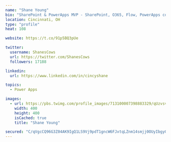 ```yaml
---
name: "Shane Young"
bio: "SharePoint & PowerApps MVP - SharePoint, O365, Flow, PowerApps consulting? @PowerApps911 | Pure Snark? You found it."
location: Cincinnati, OH
type: "profile"
heat: 108

website: https://t.co/91p5BQ3pUe

twitter:
  username: ShanesCows
  url: https://twitter.com/ShanesCows
  followers: 17188

linkedin:
  url: https://www.linkedin.com/in/cincyshane

topics:
  - Power Apps

images:
  - url: https://pbs.twimg.com/profile_images/713100007398883329/qUzvsvQ3_400x400.jpg
    width: 400
    height: 400
    isCached: true
    title: "Shane Young"

secured: "C/qVgcCQ96G3Z04AK9IgQ1LS9Vj9pdT1gncW6FJxtqLZnm14smjj0OUyIbgyOXObLL/Lwsxh1f0uyusTxA4vEOURkH4B6dXWMsKDM94IDPQ6rESnN3EjsPWmnU85OBSrLwMuPC9cueIdfJ1X4RnG2tNPe54/UZZ+X+otIN7YZOT8YyNEUrE6ftwNSKEFp60WVensOwDD8YFNTdrn+oYu96KufT7HNe7yT3UffqgrymrNhOFrta0lnQo9udRdzZ3LfKYsWacg1A5t9Z9LC3mq0miHByHb8aukHOEsA3lXGydCa2XTPe2r0gAnBZapumkTkRWJj46kvcPDqJBqI59qz31hileLaMkyRxzjHpxA6t1zo91sgWt0a76m5HrnfU3L462E954sxGZI/NH7QcUoQR9WrUFCHllaiXawhYvG0Cg=;8VMn/TOjLgW4xtWEBh1h5g=="
---
```


